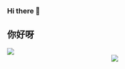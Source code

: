### Hi there 👋
## 你好呀


  <!-- dynamic typing effect 动态打字效果 -->
  <div>
    <a href="https://blog.sunguoqi.com/">
      <img src="https://readme-typing-svg.demolab.com?font=Fira+Code&pause=1000&width=435&lines=你好呀 ;祝您愉快度过每一天!&center=true&size=27" />
    </a>
  </div>



<div align="center"> <img src="h[ttps://metrics.lecoq.io/insights/yunjianshijie](https://i.postimg.cc/7ZnBCPY9/17097330736765c3651b40a2e2f2df64c390b965e7913854f.jpg)"> </div>
<!--
**yunjianshijie/yunjianshijie** is a ✨ _special_ ✨ repository because its `README.md` (this file) appears on your GitHub profile.

Here are some ideas to get you started:

- 🔭 I’m currently working on ...
- 🌱 I’m currently learning ...
- 👯 I’m looking to collaborate on ...
- 🤔 I’m looking for help with ...
- 💬 Ask me about ...
- 📫 How to reach me: ...
- 😄 Pronouns: ...
- ⚡ Fun fact: ...
-->
